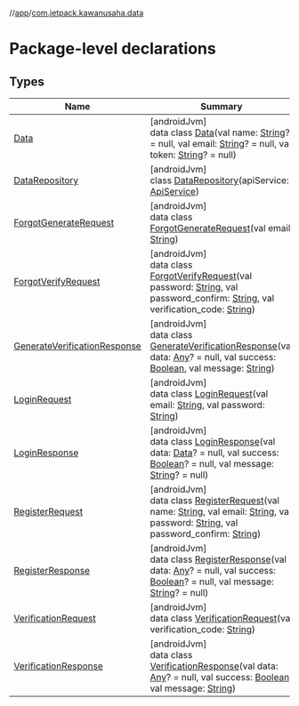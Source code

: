 //[app](../../index.md)/[com.jetpack.kawanusaha.data](index.md)

# Package-level declarations

## Types

| Name | Summary |
|---|---|
| [Data](-data/index.md) | [androidJvm]<br>data class [Data](-data/index.md)(val name: [String](https://kotlinlang.org/api/latest/jvm/stdlib/kotlin/-string/index.html)? = null, val email: [String](https://kotlinlang.org/api/latest/jvm/stdlib/kotlin/-string/index.html)? = null, val token: [String](https://kotlinlang.org/api/latest/jvm/stdlib/kotlin/-string/index.html)? = null) |
| [DataRepository](-data-repository/index.md) | [androidJvm]<br>class [DataRepository](-data-repository/index.md)(apiService: [ApiService](../com.jetpack.kawanusaha.network/-api-service/index.md)) |
| [ForgotGenerateRequest](-forgot-generate-request/index.md) | [androidJvm]<br>data class [ForgotGenerateRequest](-forgot-generate-request/index.md)(val email: [String](https://kotlinlang.org/api/latest/jvm/stdlib/kotlin/-string/index.html)) |
| [ForgotVerifyRequest](-forgot-verify-request/index.md) | [androidJvm]<br>data class [ForgotVerifyRequest](-forgot-verify-request/index.md)(val password: [String](https://kotlinlang.org/api/latest/jvm/stdlib/kotlin/-string/index.html), val password_confirm: [String](https://kotlinlang.org/api/latest/jvm/stdlib/kotlin/-string/index.html), val verification_code: [String](https://kotlinlang.org/api/latest/jvm/stdlib/kotlin/-string/index.html)) |
| [GenerateVerificationResponse](-generate-verification-response/index.md) | [androidJvm]<br>data class [GenerateVerificationResponse](-generate-verification-response/index.md)(val data: [Any](https://kotlinlang.org/api/latest/jvm/stdlib/kotlin/-any/index.html)? = null, val success: [Boolean](https://kotlinlang.org/api/latest/jvm/stdlib/kotlin/-boolean/index.html), val message: [String](https://kotlinlang.org/api/latest/jvm/stdlib/kotlin/-string/index.html)) |
| [LoginRequest](-login-request/index.md) | [androidJvm]<br>data class [LoginRequest](-login-request/index.md)(val email: [String](https://kotlinlang.org/api/latest/jvm/stdlib/kotlin/-string/index.html), val password: [String](https://kotlinlang.org/api/latest/jvm/stdlib/kotlin/-string/index.html)) |
| [LoginResponse](-login-response/index.md) | [androidJvm]<br>data class [LoginResponse](-login-response/index.md)(val data: [Data](-data/index.md)? = null, val success: [Boolean](https://kotlinlang.org/api/latest/jvm/stdlib/kotlin/-boolean/index.html)? = null, val message: [String](https://kotlinlang.org/api/latest/jvm/stdlib/kotlin/-string/index.html)? = null) |
| [RegisterRequest](-register-request/index.md) | [androidJvm]<br>data class [RegisterRequest](-register-request/index.md)(val name: [String](https://kotlinlang.org/api/latest/jvm/stdlib/kotlin/-string/index.html), val email: [String](https://kotlinlang.org/api/latest/jvm/stdlib/kotlin/-string/index.html), val password: [String](https://kotlinlang.org/api/latest/jvm/stdlib/kotlin/-string/index.html), val password_confirm: [String](https://kotlinlang.org/api/latest/jvm/stdlib/kotlin/-string/index.html)) |
| [RegisterResponse](-register-response/index.md) | [androidJvm]<br>data class [RegisterResponse](-register-response/index.md)(val data: [Any](https://kotlinlang.org/api/latest/jvm/stdlib/kotlin/-any/index.html)? = null, val success: [Boolean](https://kotlinlang.org/api/latest/jvm/stdlib/kotlin/-boolean/index.html)? = null, val message: [String](https://kotlinlang.org/api/latest/jvm/stdlib/kotlin/-string/index.html)? = null) |
| [VerificationRequest](-verification-request/index.md) | [androidJvm]<br>data class [VerificationRequest](-verification-request/index.md)(val verification_code: [String](https://kotlinlang.org/api/latest/jvm/stdlib/kotlin/-string/index.html)) |
| [VerificationResponse](-verification-response/index.md) | [androidJvm]<br>data class [VerificationResponse](-verification-response/index.md)(val data: [Any](https://kotlinlang.org/api/latest/jvm/stdlib/kotlin/-any/index.html)? = null, val success: [Boolean](https://kotlinlang.org/api/latest/jvm/stdlib/kotlin/-boolean/index.html), val message: [String](https://kotlinlang.org/api/latest/jvm/stdlib/kotlin/-string/index.html)) |
